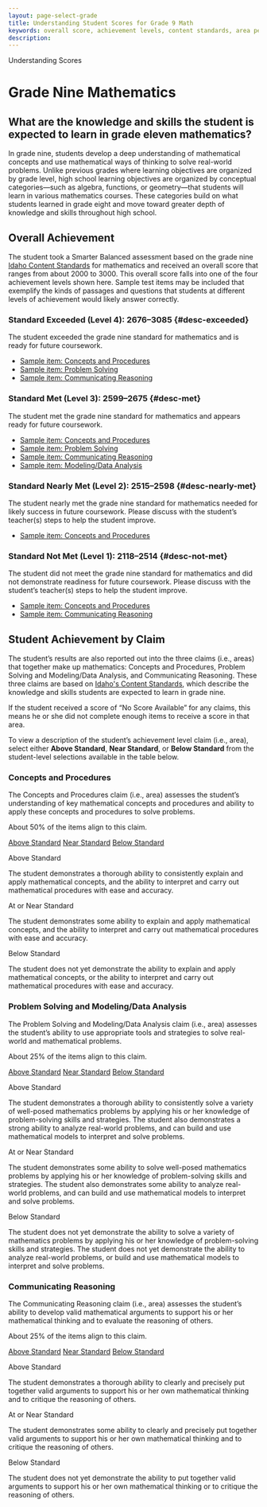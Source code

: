 ```yaml
---
layout: page-select-grade
title: Understanding Student Scores for Grade 9 Math
keywords: overall score, achievement levels, content standards, area performance level, EAP
description:
---
```


<div class="herring" markdown="1">

Understanding Scores

# Grade Nine Mathematics

## What are the knowledge and skills the student is expected to learn in grade eleven mathematics?

In grade nine, students develop a deep understanding of mathematical concepts and use mathematical ways of thinking to solve real-world problems. Unlike previous grades where learning objectives are organized by grade level, high school learning objectives are organized by conceptual categories—such as algebra, functions, or geometry—that students will learn in various mathematics courses. These categories build on what students learned in grade eight and move toward greater depth of knowledge and skills throughout high school.

## Overall Achievement

The student took a Smarter Balanced assessment based on the grade nine [Idaho Content Standards](http://sde.idaho.gov/academic/standards/) for mathematics and received an overall score that ranges from about 2000 to 3000. This overall score falls into one of the four achievement levels shown here. Sample test items may be included that exemplify the kinds of passages and questions that students at different levels of achievement would likely answer correctly.

<div class="accordion" markdown="1">

### Standard Exceeded (Level 4): 2676–3085 {#desc-exceeded}

The student exceeded the grade nine standard for mathematics and is ready for future coursework.

- [Sample item: Concepts and Procedures](http://sampleitems.smarterbalanced.org/Item/Details?bankKey=187&itemKey=3270)
- [Sample item: Problem Solving](http://sampleitems.smarterbalanced.org/Item/Details?bankKey=187&itemKey=3352)
- [Sample item: Communicating Reasoning](http://sampleitems.smarterbalanced.org/Item/Details?bankKey=187&itemKey=3342)

</div>
<div class="accordion" markdown="1">

### Standard Met (Level 3): 2599–2675 {#desc-met}

The student met the grade nine standard for mathematics and appears ready for future coursework.

- [Sample item: Concepts and Procedures](http://sampleitems.smarterbalanced.org/Item/Details?bankKey=187&itemKey=3358)
- [Sample item: Problem Solving](http://sampleitems.smarterbalanced.org/Item/Details?bankKey=187&itemKey=3334)
- [Sample item: Communicating Reasoning](http://sampleitems.smarterbalanced.org/Item/Details?bankKey=187&itemKey=3381)
- [Sample item: Modeling/Data Analysis](http://sampleitems.smarterbalanced.org/Item/Details?bankKey=187&itemKey=3318)

</div>
<div class="accordion" markdown="1">

### Standard Nearly Met (Level 2): 2515–2598  {#desc-nearly-met}

The student nearly met the grade nine standard for mathematics needed for likely success in future coursework. Please discuss with the student’s teacher(s) steps to help the student improve.

- [Sample item: Concepts and Procedures](http://sampleitems.smarterbalanced.org/Item/Details?bankKey=187&itemKey=3294)

</div>
<div class="accordion" markdown="1">

### Standard Not Met (Level 1): 2118–2514 {#desc-not-met}

The student did not meet the grade nine standard for mathematics and did not demonstrate readiness for future coursework. Please discuss with the student’s teacher(s) steps to help the student improve.

- [Sample item: Concepts and Procedures](http://sampleitems.smarterbalanced.org/Item/Details?bankKey=187&itemKey=3348)
- [Sample item: Communicating Reasoning](http://sampleitems.smarterbalanced.org/Item/Details?bankKey=187&itemKey=3308)

</div>

## Student Achievement by Claim

The student’s results are also reported out into the three claims (i.e., areas) that together make up mathematics: Concepts and Procedures, Problem Solving and Modeling/Data Analysis, and Communicating Reasoning. These three claims are based on [Idaho's Content Standards](http://sde.idaho.gov/academic/standards/), which describe the knowledge and skills students are expected to learn in grade nine.

If the student received a score of “No Score Available” for any claims, this means he or she did not complete enough items to receive a score in that area.

To view a description of the student’s achievement level claim (i.e., area), select either **Above Standard**, **Near Standard**, or **Below Standard** from the student-level selections available in the table below.

<div class="by-claim concepts">
	<div class="claim">
		<h3>Concepts and Procedures</h3>
		<p>The Concepts and Procedures claim (i.e., area) assesses the student’s understanding of key mathematical concepts and procedures and ability to apply these concepts and procedures to solve problems.</p>
		<p>About 50% of the items align to this claim.</p>
	</div>
	<div class="standards" aria-live="polite">
		<div class="triggers" aria-hidden="true">
			<a href="" id="trigger-concepts-above">Above Standard</a>
			<a href="" id="trigger-concepts-near">Near Standard</a>
			<a href="" id="trigger-concepts-below">Below Standard</a>
		</div>
		<div id="concepts-above" class="std">
			<p class="hide">Above Standard</p>
			<p>The student demonstrates a thorough ability to consistently explain and apply mathematical concepts, and the ability to interpret and carry out mathematical procedures with ease and accuracy.</p>
		</div>
		<div id="concepts-near" class="std">
			<p class="hide">At or Near Standard</p>
			<p>The student demonstrates some ability to explain and apply mathematical concepts, and the ability to interpret and carry out mathematical procedures with ease and accuracy.</p>
		</div>
		<div id="concepts-below" class="std">
			<p class="hide">Below Standard</p>
			<p>The student does not yet demonstrate the ability to explain and apply mathematical concepts, or the ability to interpret and carry out mathematical procedures with ease and accuracy.</p>
		</div>
	</div>
	<div class="clear"></div>
</div>

<div class="by-claim solving">
	<div class="claim">
		<h3>Problem Solving and Modeling/Data Analysis</h3>
		<p>The Problem Solving and Modeling/Data Analysis claim (i.e., area) assesses the student’s ability to use appropriate tools and strategies to solve real-world and mathematical problems.</p>
		<p>About 25% of the items align to this claim.</p>
	</div>
	<div class="standards" aria-live="polite">
		<div class="triggers" aria-hidden="true">
			<a href="" id="trigger-solving-above">Above Standard</a>
			<a href="" id="trigger-solving-near">Near Standard</a>
			<a href="" id="trigger-solving-below">Below Standard</a>
		</div>
		<div id="solving-above" class="std">
			<p class="hide">Above Standard</p>
			<p>The student demonstrates a thorough ability to consistently solve a variety of well-posed mathematics problems by applying his or her knowledge of problem-solving skills and strategies. The student also demonstrates a strong ability to analyze real-world problems, and can build and use mathematical models to interpret and solve problems.</p>
		</div>
		<div id="solving-near" class="std">
			<p class="hide">At or Near Standard</p>
			<p>The student demonstrates some ability to solve well-posed mathematics problems by applying his or her knowledge of problem-solving skills and strategies. The student also demonstrates some ability to analyze real-world problems, and can build and use mathematical models to interpret and solve problems.</p>
		</div>
		<div id="solving-below" class="std">
			<p class="hide">Below Standard</p>
			<p>The student does not yet demonstrate the ability to solve a variety of mathematics problems by applying his or her knowledge of problem-solving skills and strategies. The student does not yet demonstrate the ability to analyze real-world problems, or build and use mathematical models to interpret and solve problems.</p>
		</div>
	</div>
	<div class="clear"></div>
</div>

<div class="by-claim reasoning">
	<div class="claim">
		<h3>Communicating Reasoning </h3>
		<p>The Communicating Reasoning claim (i.e., area) assesses the student’s ability to develop valid mathematical arguments to support his or her mathematical thinking and to evaluate the reasoning of others.</p>
		<p>About 25% of the items align to this claim.</p>
	</div>
	<div class="standards" aria-live="polite">
		<div class="triggers" aria-hidden="true">
			<a href="" id="trigger-reasoning-above">Above Standard</a>
			<a href="" id="trigger-reasoning-near">Near Standard</a>
			<a href="" id="trigger-reasoning-below">Below Standard</a>
		</div>
		<div id="reasoning-above" class="std">
			<p class="hide">Above Standard</p>
			<p>The student demonstrates a thorough ability to clearly and precisely put together valid arguments to support his or her own mathematical thinking and to critique the reasoning of others.</p>
		</div>
		<div id="reasoning-near" class="std">
			<p class="hide">At or Near Standard</p>
			<p>The student demonstrates some ability to clearly and precisely put together valid arguments to support his or her own mathematical thinking and to critique the reasoning of others.</p>
		</div>
		<div id="reasoning-below" class="std">
			<p class="hide">Below Standard</p>
			<p>The student does not yet demonstrate the ability to put together valid arguments to support his or her own mathematical thinking or to critique the reasoning of others.</p>
		</div>
	</div>
	<div class="clear"></div>
</div>


</div><!-- /.herring -->
